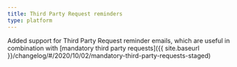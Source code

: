 ```yaml
---
title: Third Party Request reminders
type: platform
---
```


Added support for Third Party Request reminder emails, which are useful in combination with [mandatory third party requests]({{ site.baseurl }}/changelog/#/2020/10/02/mandatory-third-party-requests-staged)